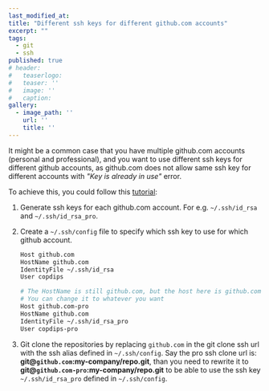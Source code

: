 ```yaml
---
last_modified_at:
title: "Different ssh keys for different github.com accounts"
excerpt: ""
tags:
  - git
  - ssh
published: true
# header:
#   teaserlogo:
#   teaser: ''
#   image: ''
#   caption:
gallery:
  - image_path: ''
    url: ''
    title: ''
---
```


It might be a common case that you have multiple github.com accounts (personal and professional), and you want to use different ssh keys for different github accounts, as github.com does not allow same ssh key for different accounts with *"Key is already in use"* error.

To achieve this, you could follow this [tutorial](https://vanthanhtran245.github.io/use-multiple-ssh-key-for-different-git-accounts/):

1. Generate ssh keys for each github.com account. For e.g. `~/.ssh/id_rsa` and `~/.ssh/id_rsa_pro`.
2. Create a `~/.ssh/config` file to specify which ssh key to use for which github account.

    ```bash
    Host github.com
    HostName github.com
    IdentityFile ~/.ssh/id_rsa
    User copdips

    # The HostName is still github.com, but the host here is github.com-pro, this is the key point.
    # You can change it to whatever you want
    Host github.com-pro
    HostName github.com
    IdentityFile ~/.ssh/id_rsa_pro
    User copdips-pro
    ```

3. Git clone the repositories by replacing `github.com` in the git clone ssh url with the ssh alias defined in `~/.ssh/config`.
   Say the pro ssh clone url is: **git@`github.com`:my-company/repo.git**, than you need to rewrite it to **git@`github.com-pro`:my-company/repo.git** to be able to use the ssh key `~/.ssh/id_rsa_pro` defined in `~/.ssh/config`.
